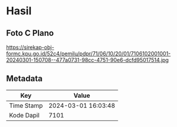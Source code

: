 # Hasil

## Foto C Plano

https://sirekap-obj-formc.kpu.go.id/52c4/pemilu/pdpr/71/06/10/20/01/7106102001001-20240301-150708--477a0731-98cc-4751-90e6-dcfd95017514.jpg


## Metadata

| Key        | Value               |
| ---------- | ------------------- |
| Time Stamp | 2024-03-01 16:03:48 |
| Kode Dapil | 7101                |



